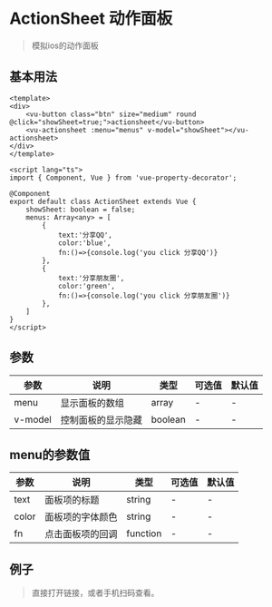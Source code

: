 # ActionSheet 动作面板
> 模拟ios的动作面板

## 基本用法
```vue
<template>
<div>
    <vu-button class="btn" size="medium" round @click="showSheet=true;">actionsheet</vu-button>
    <vu-actionsheet :menu="menus" v-model="showSheet"></vu-actionsheet>
</div>
</template>
    
<script lang="ts">
import { Component, Vue } from 'vue-property-decorator';
    
@Component
export default class ActionSheet extends Vue {
    showSheet: boolean = false;
    menus: Array<any> = [
        {
            text:'分享QQ',
            color:'blue',
            fn:()=>{console.log('you click 分享QQ')}
        },
        {
            text:'分享朋友圈',
            color:'green',
            fn:()=>{console.log('you click 分享朋友圈')}
        },
    ]
}
</script>
```

## 参数
| 参数    | 说明               | 类型    | 可选值 | 默认值 |
|---------|------------------|---------|--------|--------|
| menu    | 显示面板的数组     | array   | -      | -      |
| v-model | 控制面板的显示隐藏 | boolean | -      | -      |

## menu的参数值
| 参数  | 说明             | 类型     | 可选值 | 默认值 |
|-------|----------------|----------|--------|--------|
| text  | 面板项的标题     | string   | -      | -      |
| color | 面板项的字体颜色 | string   | -      | -      |
| fn    | 点击面板项的回调 | function | -      | -      |

## 例子
> 直接打开链接，或者手机扫码查看。

<qrcode href="https://greatweber.github.io/vueUI/dist/index.html#/actionSheet"></qrcode>
